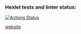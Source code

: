 ### Hexlet tests and linter status:
[![Actions Status](https://github.com/SageUniverse95/frontend-project-12/workflows/hexlet-check/badge.svg)](https://github.com/SageUniverse95/frontend-project-12/actions)

[website](frontend-project-12-production-5c14.up.railway.app)